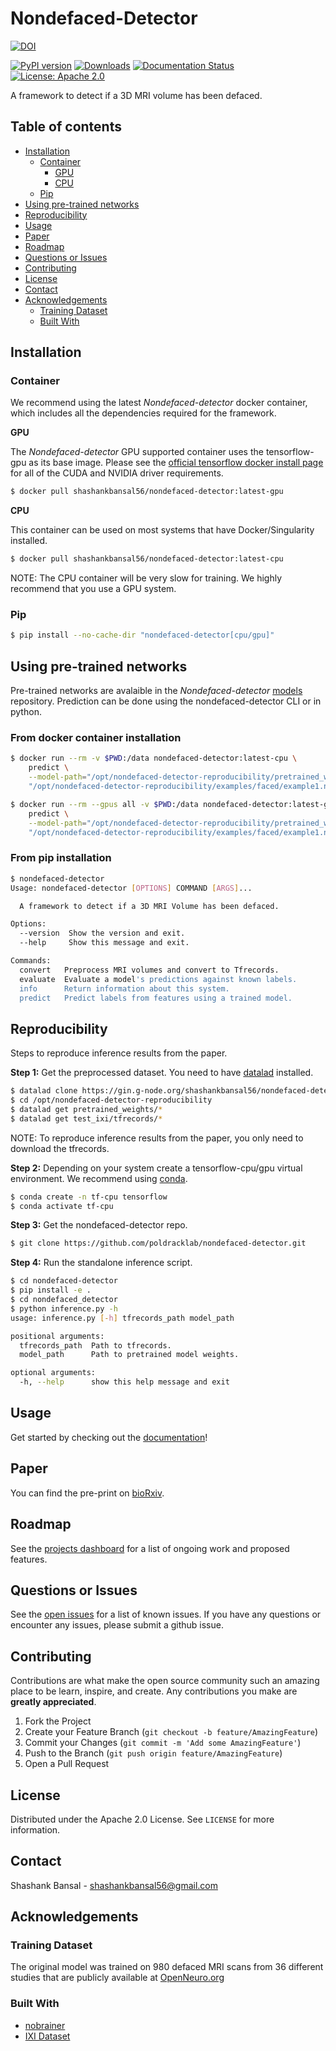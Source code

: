 # Nondefaced-Detector

[![DOI](https://img.shields.io/badge/DOI-10.1101%2F2021.04.25.441373%20-blue.svg)](https://doi.org/10.1101/2021.04.25.441373)

[![PyPI version](https://badge.fury.io/py/nondefaced-detector.svg)](https://badge.fury.io/py/nondefaced-detector)
[![Downloads](https://pepy.tech/badge/nondefaced-detector)](https://pepy.tech/project/nondefaced-detector)
[![Documentation Status](https://readthedocs.org/projects/nondefaced-detector/badge/?version=latest)](https://nondefaced-detector.readthedocs.io/en/latest/?badge=latest)
[![License: Apache 2.0](https://img.shields.io/badge/License-Apache_License,_2.0-lightgrey.svg)](https://opensource.org/licenses/Apache-2.0)

A framework to detect if a 3D MRI volume has been defaced.

## Table of contents
- [Installation](#installation)
  - [Container](#container)
    - [GPU](#gpu)
    - [CPU](#cpu)
  - [Pip](#pip)
- [Using pre-trained networks](#using-pre-trained-networks)
- [Reproducibility](#reproducibility)
- [Usage](#usage)
- [Paper](#paper)
- [Roadmap](#roadmap)
- [Questions or Issues](#questions-or-issues)
- [Contributing](#contributing)
- [License](#license)
- [Contact](#contact)
- [Acknowledgements](#acknowledgements)
  - [Training Dataset](#training-dataset)
  - [Built With](#built-with)

## Installation

### Container
We recommend using the latest *Nondefaced-detector* docker container, which includes all the dependencies required for the framework.

**GPU**

The *Nondefaced-detector* GPU supported container uses the tensorflow-gpu as its base image. Please see the [official tensorflow docker install page](https://www.tensorflow.org/install/docker) for all of the CUDA and NVIDIA driver requirements.

```bash
$ docker pull shashankbansal56/nondefaced-detector:latest-gpu
```

**CPU**

This container can be used on most systems that have Docker/Singularity installed.

```bash
$ docker pull shashankbansal56/nondefaced-detector:latest-cpu
```
NOTE: The CPU container will be very slow for training. We highly recommend that you use a GPU system.

### Pip

```bash
$ pip install --no-cache-dir "nondefaced-detector[cpu/gpu]"
```

<!-- USAGE EXAMPLES -->
## Using pre-trained networks
Pre-trained networks are avalaible in the *Nondefaced-detector* [models](https://github.com/poldracklab/nondefaced-detector/tree/master/nondefaced_detector/models) repository. Prediction can be done using the nondefaced-detector CLI or in python.

### From docker container installation

```bash
$ docker run --rm -v $PWD:/data nondefaced-detector:latest-cpu \
    predict \
    --model-path="/opt/nondefaced-detector-reproducibility/pretrained_weights" \
    "/opt/nondefaced-detector-reproducibility/examples/faced/example1.nii.gz"

$ docker run --rm --gpus all -v $PWD:/data nondefaced-detector:latest-gpu \
    predict \
    --model-path="/opt/nondefaced-detector-reproducibility/pretrained_weights" \
    "/opt/nondefaced-detector-reproducibility/examples/faced/example1.nii.gz"

```

### From pip installation

```bash
$ nondefaced-detector
Usage: nondefaced-detector [OPTIONS] COMMAND [ARGS]...

  A framework to detect if a 3D MRI Volume has been defaced.

Options:
  --version  Show the version and exit.
  --help     Show this message and exit.

Commands:
  convert   Preprocess MRI volumes and convert to Tfrecords.
  evaluate  Evaluate a model's predictions against known labels.
  info      Return information about this system.
  predict   Predict labels from features using a trained model.
```
<!-- USAGE EXAMPLES -->
## Reproducibility

Steps to reproduce inference results from the paper.

**Step 1:** Get the preprocessed dataset. You need to have [datalad](https://handbook.datalad.org/en/latest/intro/installation.html) installed.

```bash
$ datalad clone https://gin.g-node.org/shashankbansal56/nondefaced-detector-reproducibility /opt/nondefaced-detector-reproducibility
$ cd /opt/nondefaced-detector-reproducibility
$ datalad get pretrained_weights/*
$ datalad get test_ixi/tfrecords/*

```
NOTE: To reproduce inference results from the paper, you only need to download the tfrecords.

**Step 2:** Depending on your system create a tensorflow-cpu/gpu virtual environment. We recommend using [conda](https://conda.io/projects/conda/en/latest/user-guide/install/index.html).

```bash
$ conda create -n tf-cpu tensorflow
$ conda activate tf-cpu
```

**Step 3:** Get the nondefaced-detector repo.

```bash
$ git clone https://github.com/poldracklab/nondefaced-detector.git
```
**Step 4:** Run the standalone inference script.
```bash
$ cd nondefaced-detector
$ pip install -e .
$ cd nondefaced_detector
$ python inference.py -h
usage: inference.py [-h] tfrecords_path model_path

positional arguments:
  tfrecords_path  Path to tfrecords.
  model_path      Path to pretrained model weights.

optional arguments:
  -h, --help      show this help message and exit
```

## Usage
Get started by checking out the [documentation](https://nondefaced-detector.readthedocs.io/en/latest/)!
## Paper
You can find the pre-print on [bioRxiv](https://www.biorxiv.org/content/10.1101/2021.04.25.441373v1).

## Roadmap

See the [projects dashboard](https://github.com/poldracklab/nondefaced-detector/projects) for a list of ongoing work and proposed features.

## Questions or Issues
See the [open issues](https://github.com/poldracklab/nondefaced-detector/issues) for a list of known issues. If you have any questions or encounter any issues, please submit a github issue.


<!-- CONTRIBUTING -->
## Contributing

Contributions are what make the open source community such an amazing place to be learn, inspire, and create. Any contributions you make are **greatly appreciated**.

1. Fork the Project
2. Create your Feature Branch (`git checkout -b feature/AmazingFeature`)
3. Commit your Changes (`git commit -m 'Add some AmazingFeature'`)
4. Push to the Branch (`git push origin feature/AmazingFeature`)
5. Open a Pull Request


<!-- LICENSE -->
## License

Distributed under the Apache 2.0 License. See `LICENSE` for more information.


<!-- CONTACT -->
## Contact

Shashank Bansal - shashankbansal56@gmail.com


<!-- ACKNOWLEDGEMENTS -->
## Acknowledgements

### Training Dataset
The original model was trained on 980 defaced MRI scans from 36 different studies that are publicly available at [OpenNeuro.org](https://openneuro.org/)
### Built With

* [nobrainer](https://github.com/neuronets/nobrainer)
* [IXI Dataset](https://brain-development.org/ixi-dataset/)


<!-- MARKDOWN LINKS & IMAGES -->

<!-- https://www.markdownguide.org/basic-syntax/#reference-style-links -->
[contributors-shield]: https://img.shields.io/github/contributors/othneildrew/Best-README-Template.svg?style=for-the-badge
[contributors-url]: https://github.com/poldracklab/nondefaced-detector/graphs/contributors
[stars-shield]: https://img.shields.io/github/stars/othneildrew/Best-README-Template.svg?style=for-the-badge
[stars-url]: https://github.com/poldracklab/nondefaced-detector/stargazers
[issues-shield]: https://img.shields.io/github/issues/othneildrew/Best-README-Template.svg?style=for-the-badge
[issues-url]: https://github.com/poldracklab/nondefaced-detector/issues
[license-shield]: https://img.shields.io/github/license/othneildrew/Best-README-Template.svg?style=for-the-badge
[license-url]: https://github.com/poldracklab/nondefaced-detector/blob/master/LICENSE.txt
